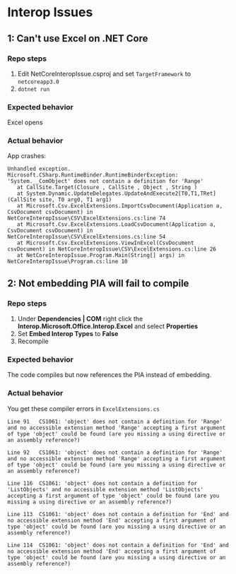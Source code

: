# Interop Issues

## 1: Can't use Excel on .NET Core

### Repo steps

1. Edit NetCoreInteropIssue.csproj and set `TargetFramework` to `netcoreapp3.0`
2. `dotnet run`

### Expected behavior

Excel opens

### Actual behavior

App crashes:

```
Unhandled exception. Microsoft.CSharp.RuntimeBinder.RuntimeBinderException: 'System.__ComObject' does not contain a definition for 'Range'
   at CallSite.Target(Closure , CallSite , Object , String )
   at System.Dynamic.UpdateDelegates.UpdateAndExecute2[T0,T1,TRet](CallSite site, T0 arg0, T1 arg1)
   at Microsoft.Csv.ExcelExtensions.ImportCsvDocument(Application a, CsvDocument csvDocument) in NetCoreInteropIssue\CSV\ExcelExtensions.cs:line 74
   at Microsoft.Csv.ExcelExtensions.LoadCsvDocument(Application a, CsvDocument csvDocument) in NetCoreInteropIssue\CSV\ExcelExtensions.cs:line 54
   at Microsoft.Csv.ExcelExtensions.ViewInExcel(CsvDocument csvDocument) in NetCoreInteropIssue\CSV\ExcelExtensions.cs:line 26
   at NetCoreInteropIssue.Program.Main(String[] args) in NetCoreInteropIssue\Program.cs:line 10
```

## 2: Not embedding PIA will fail to compile

### Repo steps

1. Under **Dependencies | COM** right click the
   **Interop.Microsoft.Office.Interop.Excel**  and select **Properties**
2. Set **Embed Interop Types** to **False**
3. Recompile

### Expected behavior

The code compiles but now references the PIA instead of embedding.

### Actual behavior

You get these compiler errors in `ExcelExtensions.cs`

```
Line 91   CS1061: 'object' does not contain a definition for 'Range' and no accessible extension method 'Range' accepting a first argument of type 'object' could be found (are you missing a using directive or an assembly reference?)

Line 92   CS1061: 'object' does not contain a definition for 'Range' and no accessible extension method 'Range' accepting a first argument of type 'object' could be found (are you missing a using directive or an assembly reference?)

Line 116  CS1061: 'object' does not contain a definition for 'ListObjects' and no accessible extension method 'ListObjects' accepting a first argument of type 'object' could be found (are you missing a using directive or an assembly reference?)

Line 113  CS1061: 'object' does not contain a definition for 'End' and no accessible extension method 'End' accepting a first argument of type 'object' could be found (are you missing a using directive or an assembly reference?)

Line 114  CS1061: 'object' does not contain a definition for 'End' and no accessible extension method 'End' accepting a first argument of type 'object' could be found (are you missing a using directive or an assembly reference?)
```
